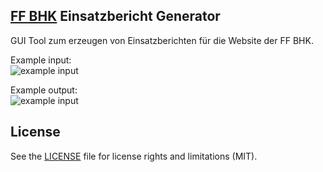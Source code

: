 ## [FF BHK](https://www.ff-boeheimkirchen.at/) Einsatzbericht Generator  

GUI Tool zum erzeugen von Einsatzberichten für die Website der FF BHK.

Example input:  
![example input](https://i.imgur.com/6pyGqiG.png)  

Example output:  
![example input](https://i.imgur.com/aCiiYmh.png)  

## License

See the [LICENSE](LICENSE.md) file for license rights and limitations (MIT).